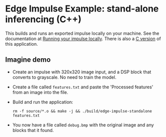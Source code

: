 # Edge Impulse Example: stand-alone inferencing (C++)

This builds and runs an exported impulse locally on your machine. See the documentation at [Running your impulse locally](https://docs.edgeimpulse.com/docs/running-your-impulse-locally). There is also a [C version](https://github.com/edgeimpulse/example-standalone-inferencing-c) of this application.

## Imagine demo

* Create an impulse with 320x320 image input, and a DSP block that converts to grayscale. No need to train the model.
* Create a file called `features.txt` and paste the 'Processed features' from an image into the file.
* Build and run the application:

    ```
    rm -f source/*.o && make -j && ./build/edge-impulse-standalone features.txt
    ```

* You now have a file called `debug.bmp` with the original image and any blocks that it found.
